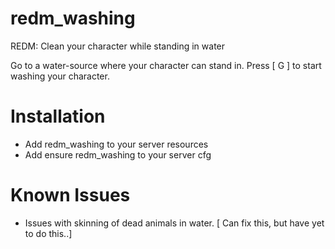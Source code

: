 # redm_washing
REDM: Clean your character while standing in water

Go to a water-source where your character can stand in. 
Press [ G ] to start washing your character. 

# Installation
- Add redm_washing to your server resources
- Add ensure redm_washing to your server cfg

# Known Issues
- Issues with skinning of dead animals in water.
[ Can fix this, but have yet to do this..]
